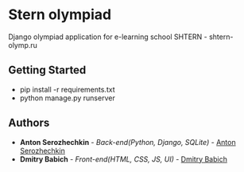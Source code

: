# Stern olympiad
Django olympiad application for e-learning school SHTERN - shtern-olymp.ru

## Getting Started

* pip install -r requirements.txt
* python manage.py runserver

## Authors

* **Anton Serozhechkin** - *Back-end(Python, Django, SQLite)* - [Anton Serozhechkin](https://github.com/anton-serozhechkin)
* **Dmitry Babich** - *Front-end(HTML, CSS, JS, UI)* - [Dmitry Babich](https://github.com/ApppieLV)
